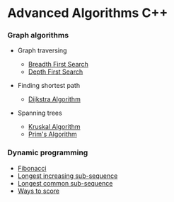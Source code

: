 # Advanced Algorithms C++

### Graph algorithms

* Graph traversing
   * [Breadth First Search](https://github.com/sayanarijit/AdvancedAlgorithmsCPP/blob/master/BreadthFirstSearch/notes.md)
   * [Depth First Search](https://github.com/sayanarijit/AdvancedAlgorithmsCPP/blob/master/DepthFirstSearch/notes.md)

*  Finding shortest path
   * [Dijkstra Algorithm](https://github.com/sayanarijit/AdvancedAlgorithmsCPP/blob/master/DijkstraAlgorithm/notes.md)

* Spanning trees
   * [Kruskal Algorithm](https://github.com/sayanarijit/AdvancedAlgorithmsCPP/blob/master/KruskalAlgorithm/notes.md)
   * [Prim's Algorithm](https://github.com/sayanarijit/AdvancedAlgorithmsCPP/blob/master/PrimAlgorithm/notes.md)

### Dynamic programming

* [Fibonacci](https://github.com/sayanarijit/AdvancedAlgorithmsCPP/blob/master/Fibonacci/main.cpp)
* [Longest increasing sub-sequence](https://github.com/sayanarijit/AdvancedAlgorithmsCPP/blob/master/LongestIncreasingSubSequence/main.cpp)
* [Longest common sub-sequence](https://github.com/sayanarijit/AdvancedAlgorithmsCPP/blob/master/LongestCommonSubSequence/main.cpp)
* [Ways to score](https://github.com/sayanarijit/AdvancedAlgorithmsCPP/blob/master/WaysToScore/main.cpp)
